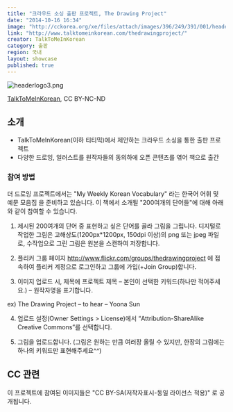 ```yaml
---
title: "크라우드 소싱 출판 프로젝트, The Drawing Project"
date: "2014-10-16 16:34"
image: "http://cckorea.org/xe/files/attach/images/396/249/391/001/headerlogo3.png"
link: "http://www.talktomeinkorean.com/thedrawingproject/"
creator: TalkToMeInKorean
category: 출판
region: 국내
layout: showcase
published: true
---
```




![headerlogo3.png](http://cckorea.org/xe/files/attach/images/396/249/391/001/headerlogo3.png)

[TalkToMeInKorean](http://www.talktomeinkorean.com/thedrawingproject/), CC BY-NC-ND

## 소개

- TalkToMeInKorean(이하 티티믹)에서 제안하는 크라우드 소싱을 통한 출판 프로젝트
- 다양한 드로잉, 일러스트를 원작자들의 동의하에 오픈 콘텐츠를 엮어 책으로 출간

### 참여 방법

더 드로잉 프로젝트에서는 "My Weekly Korean Vocabulary" 라는 한국어 어휘 및 예문 모음집 을 준비하고 있습니다. 이 책에서 소개될 "200여개의 단어들"에 대해 아래와 같이 참여할 수 있습니다.

1. 제시된 200여개의 단어 중 표현하고 싶은 단어를 골라 그림을 그립니다. 디지털로 작업한 그림은 고해상도(1200px*1200px, 150dpi 이상)의 png 또는 jpeg 파일로, 수작업으로 그린 그림은 원본을 스캔하여 저장합니다.

2. 플리커 그룹 페이지 <http://www.flickr.com/groups/thedrawingproject> 에 접속하여 플리커 계정으로 로그인하고 그룹에 가입(+Join Group)합니다.

3. 이미지 업로드 시, 제목에 프로젝트 제목 – 본인이 선택한 키워드(하나만 적어주세요.) – 원작자명을 표기합니다.

ex) The Drawing Project – to hear – Yoona Sun

4. 업로드 설정(Owner Settings > License)에서 “Attribution-ShareAlike Creative Commons”를 선택합니다.

5. 그림을 업로드합니다. (그림은 원하는 만큼 여러장 올릴 수 있지만, 한장의 그림에는 하나의 키워드만 표현해주세요^^)

## CC 관련
이 프로젝트에 참여된 이미지들은 "CC BY-SA(저작자표시-동일 라이선스 적용)" 로 공개됩니다.
